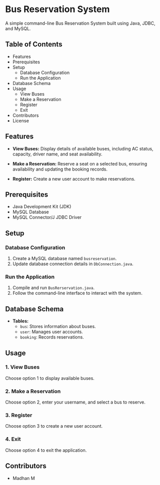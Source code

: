 # Bus Reservation System

A simple command-line Bus Reservation System built using Java, JDBC, and MySQL.

## Table of Contents

- Features
- Prerequisites
- Setup
  - Database Configuration
  - Run the Application
- Database Schema
- Usage
  - View Buses
  - Make a Reservation
  - Register
  - Exit
- Contributors
- License

## Features

- **View Buses:** Display details of available buses, including AC status, capacity, driver name, and seat availability.

- **Make a Reservation:** Reserve a seat on a selected bus, ensuring availability and updating the booking records.

- **Register:** Create a new user account to make reservations.

## Prerequisites

- Java Development Kit (JDK)
- MySQL Database
- MySQL Connector/J JDBC Driver

## Setup

### Database Configuration

1. Create a MySQL database named `busreservation`.
2. Update database connection details in `DbConnection.java`.

### Run the Application

1. Compile and run `BusRerservation.java`.
2. Follow the command-line interface to interact with the system.

## Database Schema

- **Tables:**
  - `bus`: Stores information about buses.
  - `user`: Manages user accounts.
  - `booking`: Records reservations.

## Usage

### 1. View Buses

Choose option 1 to display available buses.

### 2. Make a Reservation

Choose option 2, enter your username, and select a bus to reserve.

### 3. Register

Choose option 3 to create a new user account.

### 4. Exit

Choose option 4 to exit the application.

## Contributors

- Madhan M


